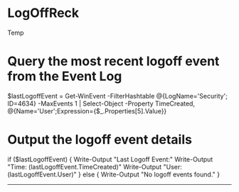 # LogOffReck
Temp

# Query the most recent logoff event from the Event Log
$lastLogoffEvent = Get-WinEvent -FilterHashtable @{LogName='Security'; ID=4634} -MaxEvents 1 | Select-Object -Property TimeCreated, @{Name='User';Expression={$_.Properties[5].Value}}

# Output the logoff event details
if ($lastLogoffEvent) {
    Write-Output "Last Logoff Event:"
    Write-Output "Time: $($lastLogoffEvent.TimeCreated)"
    Write-Output "User: $($lastLogoffEvent.User)"
} else {
    Write-Output "No logoff events found."
}
****
